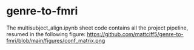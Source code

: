 # genre-to-fmri

The multisubject_align.ipynb sheet code contains all the project pipeline, resumed in the following figure:
https://github.com/mattciff5/genre-to-fmri/blob/main/figures/conf_matrix.png











